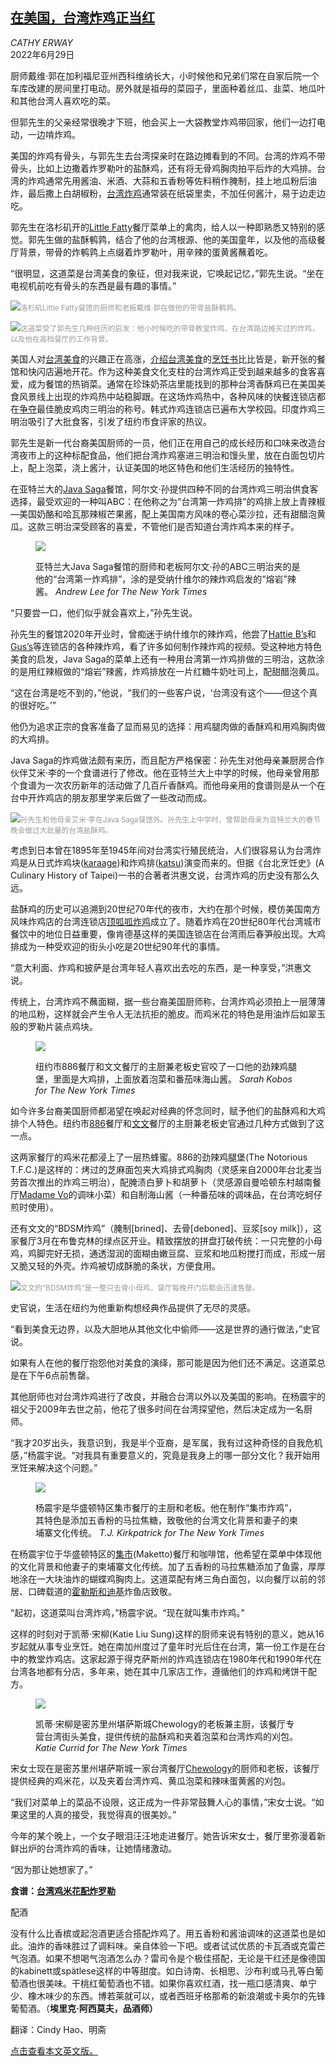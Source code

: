 <!--1656484622000-->
[在美国，台湾炸鸡正当红](https://cn.nytimes.com/style/20220629/taiwanese-fried-chicken/)
------

<address>CATHY ERWAY</address><time pudate="2022-06-29 02:32:36" datetime="2022-06-29 02:32:36">2022年6月29日</time><section><p>厨师戴维·郭在加利福尼亚州西科维纳长大，小时候他和兄弟们常在自家后院一个车库改建的房间里打电动。房外就是祖母的菜园子，里面种着丝瓜、韭菜、地瓜叶和其他台湾人喜欢吃的菜。</p><p>但郭先生的父亲经常很晚才下班，他会买上一大袋教堂炸鸡带回家，他们一边打电动，一边啃炸鸡。</p><p>美国的炸鸡有骨头，与郭先生去台湾探亲时在路边摊看到的不同。台湾的炸鸡不带骨头，比如上边撒着炸罗勒叶的盐酥鸡，还有将无骨鸡胸肉拍平后炸的大鸡排。台湾的炸鸡通常先用酱油、米酒、大蒜和五香粉等佐料稍作腌制，挂上地瓜粉后油炸，最后撒上白胡椒粉，<a href="https://cooking.nytimes.com/recipes/1021582-taiwanese-popcorn-chicken-with-fried-basil">台湾炸鸡</a>通常装在纸袋里卖，不加任何酱汁，易于边走边吃。</p><p>郭先生在洛杉矶开的<a rel="noopener noreferrer" target="_blank" href="https://www.littlefattyla.com/">Little Fatty</a>餐厅菜单上的禽肉，给人以一种即熟悉又特别的感觉。郭先生做的盐酥鹌鹑，结合了他的台湾根源、他的美国童年，以及他的高级餐厅背景，带骨的炸鹌鹑上点缀着炸罗勒叶，用辛辣的蛋黄酱蘸着吃。</p><p>“很明显，这道菜是台湾美食的象征，但对我来说，它唤起记忆，”郭先生说。“坐在电视机前吃有骨头的东西是最有趣的事情。”</p><p><img src="https://images.weserv.nl/?url=static01.nyt.com/images/2022/06/29/dining/29TAIWANESE-CHICKEN2/27TAIWANESE-CHICKEN2-master1050.jpg"><small style="color: #999;">洛杉矶Little Fatty餐馆的厨师和老板戴维·郭在做他的带骨盐酥鹌鹑。</small></p><p><img src="https://images.weserv.nl/?url=static01.nyt.com/images/2022/06/29/dining/29TAIWANESE-CHICKEN3/27TAIWANESE-CHICKEN3-master1050.jpg"><small style="color: #999;">这道菜受了郭先生几种经历的启发：他小时候吃的带骨教堂炸鸡、在台湾路边摊买过的炸鸡，以及他在高档餐厅的工作背景。</small></p><p>美国人对<a href="https://cn.nytimes.com/style/20190625/taiwanese-food/">台湾美食</a>的兴趣正在高涨，<a rel="noopener noreferrer" target="_blank" href="https://www.barnesandnoble.com/w/first-generation-frankie-gaw/1140935898">介绍台湾美食</a>的<a rel="noopener noreferrer" target="_blank" href="https://www.abramsbooks.com/product/win-son-presents-a-taiwanese-american-cookbook_9781683359906/">烹饪书</a>比比皆是，新开张的餐馆和快闪店遍地开花。作为这种美食文化支柱的台湾炸鸡正受到越来越多的食客喜爱，成为餐馆的热销菜。通常在珍珠奶茶店里能找到的那种台湾香酥鸡已在美国美食风景线上出现的炸鸡热中站稳脚跟。在这场炸鸡热中，各种风味的快餐连锁店都在<a href="https://www.nytimes.com/2021/02/23/business/mcdonalds-crispy-chicken-sandwich.html">争夺</a>最佳脆皮鸡肉三明治的称号。韩式炸鸡连锁店已遍布大学校园。印度炸鸡三明治吸引了大批食客，引发了纽约市食评家的<a rel="nofollow" target="_blank">热议</a>。</p><p>郭先生是新一代台裔美国厨师的一员，他们正在用自己的成长经历和口味来改造台湾夜市上的这种标配食品，他们把台湾炸鸡塞进三明治和馒头里，放在白面包切片上，配上泡菜，浇上酱汁，认证美国的地区特色和他们生活经历的独特性。</p><p>在亚特兰大的<a rel="noopener noreferrer" target="_blank" href="https://www.javasagacoffee.com/">Java Saga</a>餐馆，阿尔文·孙提供四种不同的台湾炸鸡三明治供食客选择，最受欢迎的一种叫ABC：在他称之为“台湾第一炸鸡排”的鸡排上放上青辣椒—美国奶酪和哈瓦那辣椒芒果酱，配上美国南方风味的卷心菜沙拉，还有甜醋泡黄瓜。这款三明治深受顾客的喜爱，不管他们是否知道台湾炸鸡本来的样子。</p><p><figure><img src="https://images.weserv.nl/?url=static01.nyt.com/images/2022/06/29/dining/29TAIWANESE-CHICKEN4/27TAIWANESE-CHICKEN4-jumbo.jpg"></p><figcaption>亚特兰大Java Saga餐馆的厨师和老板阿尔文·孙的ABC三明治夹的是他的“台湾第一炸鸡排”，涂的是受纳什维尔的辣炸鸡启发的“熔岩”辣酱。 <cite>Andrew Lee for The New York Times</cite></figcaption></figure><p>“只要尝一口，他们似乎就会喜欢上，”孙先生说。</p><p>孙先生的餐馆2020年开业时，曾痴迷于纳什维尔的辣炸鸡，他尝了<a rel="noopener noreferrer" target="_blank" href="https://hattieb.com/">Hattie B’s</a>和<a rel="noopener noreferrer" target="_blank" href="https://gusfriedchicken.com/">Gus’s</a>等连锁店的各种辣炸鸡，看了许多如何制作辣炸鸡的视频。受这种地方特色美食的启发，<a rel="nofollow" target="_blank">Java Saga的菜单上还有</a>一种用台湾第一炸鸡排做的三明治，这款涂的是用红辣椒做的“熔岩”辣酱，炸鸡排放在一片红糖牛奶吐司上，配甜醋泡黄瓜。</p><p>“这在台湾是吃不到的，”他说，“我们的一些客户说，‘台湾没有这个——但这个真的很好吃。’”</p><p>他仍为追求正宗的食客准备了显而易见的选择：用鸡腿肉做的香酥鸡和用鸡胸肉做的大鸡排。</p><p><a rel="nofollow" target="_blank">Java Saga的</a>炸鸡做法颇有来历，而且配方严格保密：孙先生对他母亲兼厨房合作伙伴艾米·李的一个食谱进行了修改。他在亚特兰大上中学的时候，他母亲曾用那个食谱为一次农历新年的活动做了几百斤香酥鸡。而他母亲用的食谱则是从一个在台中开炸鸡店的朋友那里学来后做了一些改动而成。</p><p><img src="https://images.weserv.nl/?url=static01.nyt.com/images/2022/06/29/dining/29TAIWANESE-CHICKEN6/27TAIWANESE-CHICKEN6-master1050.jpg"><small style="color: #999;">孙先生和他母亲艾米·李在Java Saga餐馆外。孙先生上中学时，曾帮助母亲为亚特兰大的春节晚会做过大批量的台湾盐酥鸡。</small></p><p>考虑到日本曾在1895年至1945年间对台湾实行殖民统治，人们很容易认为台湾炸鸡是从日式炸鸡块(<a href="https://cooking.nytimes.com/recipes/1019428-karaage-japanese-fried-chicken">karaage</a>)和炸鸡排(<a href="https://cooking.nytimes.com/recipes/1021957-chicken-katsu">katsu</a>)演变而来的。但据《台北烹饪史》(A Culinary History of Taipei)一书的合著者洪惠文说，台湾炸鸡的历史没有那么久远。</p><p>盐酥鸡的历史可以追溯到20世纪70年代的夜市，大约在那个时候，模仿美国南方风味炸鸡店的台湾连锁店<a rel="noopener noreferrer" target="_blank" href="https://www.tkkusa.com/about-us">顶呱呱炸鸡</a>成立了。随着炸鸡在20世纪80年代台湾城市餐饮中的地位日益重要，像肯德基这样的美国连锁店在台湾雨后春笋般出现。大鸡排成为一种受欢迎的街头小吃是20世纪90年代的事情。</p><p>“意大利面、炸鸡和披萨是台湾年轻人喜欢出去吃的东西，是一种享受，”洪惠文说。</p><p>传统上，台湾炸鸡不蘸面糊，据一些台裔美国厨师称，台湾炸鸡必须拍上一层薄薄的地瓜粉，这样就会产生令人无法抗拒的脆皮。而鸡米花的特色是用油炸后如翠玉般的罗勒片装点鸡块。</p><p><figure><img src="https://images.weserv.nl/?url=static01.nyt.com/images/2022/06/29/dining/29TAIWANESE-CHICKEN7/merlin_207992598_cfbab523-ec06-498d-a372-f6348bfbdbb3-jumbo.jpg"></p><figcaption>纽约市886餐厅和文文餐厅的主厨兼老板史官咬了一口他的劲辣鸡腿堡，里面是大鸡排，上面放着泡菜和番茄味海山酱。 <cite>Sarah Kobos for The New York Times</cite></figcaption></figure><p>如今许多台裔美国厨师都渴望在唤起对经典的怀念同时，赋予他们的盐酥鸡和大鸡排个人特色。纽约市<a rel="noopener noreferrer" target="_blank" href="https://www.eighteightsix.com/">886</a>餐厅和<a rel="noopener noreferrer" target="_blank" href="https://wenwenbrooklyn.com/">文文</a>餐厅的主厨兼老板史官通过几种方式做到了这一点。</p><p>这两家餐厅的鸡米花都浸上了一层热蜂蜜。886的劲辣鸡腿堡(The Notorious T.F.C.)是这样的：烤过的芝麻面包夹大鸡排式鸡胸肉（灵感来自2000年台北麦当劳首次推出的炸鸡三明治），配腌渍白萝卜和胡萝卜（灵感源自曼哈顿东村越南餐厅<a rel="noopener noreferrer" target="_blank" href="https://www.madamevo.com/">Madame Vo</a>的调味小菜）和自制海山酱（一种番茄味的调味品，在台湾吃蚵仔煎时使用）。</p><p>还有文文的“BDSM炸鸡”（腌制[brined]、去骨[deboned]、豆浆[soy milk]），这家餐厅3月在布鲁克林的绿点区开业。精致摆放的拼盘打破传统：一只完整的小母鸡，鸡脚完好无损，通透湿润的面糊由嫩豆腐、豆浆和地瓜粉搅打而成，形成一层又脆又轻的外壳。炸鸡被切成酥脆的条状，方便食用。</p><p><img src="https://images.weserv.nl/?url=static01.nyt.com/images/2022/06/29/dining/29TAIWANESE-CHICKEN8/merlin_207992589_7e5093c3-803f-4fb3-940c-1f2b5054181f-master1050.jpg"><small style="color: #999;">文文的“BDSM炸鸡”是一整只去骨小母鸡，餐厅每晚开门后都会迅速售罄。</small></p><p>史官说，生活在纽约为他重新构想经典作品提供了无尽的灵感。</p><p>“看到美食无边界，以及大胆地从其他文化中偷师——这是世界的通行做法，”史官说。</p><p>如果有人在他的餐厅抱怨他对美食的演绎，那可能是因为他们还不满足。这道菜总是在下午6点前售罄。</p><p>其他厨师也对台湾炸鸡进行了改良，并融合台湾以外以及美国的影响。在杨震宇的祖父于2009年去世之前，他花了很多时间在台湾探望他，然后决定成为一名厨师。</p><p>“我才20岁出头，我意识到，我是半个亚裔，是军属，我有过这种奇怪的自我危机感，”杨震宇说。“对我具有重要意义的，究竟是我身上的哪一部分文化？我开始用烹饪来解决这个问题。”</p><p><figure><img src="https://images.weserv.nl/?url=static01.nyt.com/images/2022/06/29/dining/29TAIWANESE-CHICKEN9/merlin_208156644_6f25d457-cac3-49a0-a90e-e0cad76ebe2f-jumbo.jpg"></p><figcaption>杨震宇是华盛顿特区集市餐厅的主厨和老板。他在制作“集市炸鸡”，其特色是添加五香粉的马拉焦糖，致敬他的台湾文化背景和妻子的柬埔寨文化传统。 <cite>T.J. Kirkpatrick for The New York Times</cite></figcaption></figure><p>在杨震宇位于华盛顿特区的<a rel="noopener noreferrer" target="_blank" href="http://maketto1351.com/">集市</a>(Maketto)餐厅和咖啡馆，他希望在菜单中体现他的文化背景和他妻子的柬埔寨文化传统。加了五香粉的马拉焦糖添加了鱼露，厚厚地涂在一大块油炸的蝴蝶鸡胸肉上。这道菜配有烤三角白面包，以向餐厅以前的邻居、口碑载道的<a rel="noopener noreferrer" target="_blank" href="https://www.washingtonpost.com/lifestyle/food/after-30-years-horace-and-dickies-is-saying-goodbye-to-a-neighborhood-its-owner-no-longer-recognizes/2020/02/27/d8f0fb92-5809-11ea-9b35-def5a027d470_story.html">霍勒斯和迪基</a>炸鱼店致敬。</p><p>“起初，这道菜叫台湾炸鸡，”杨震宇说。“现在就叫集市炸鸡。”</p><p>这样的时刻对于凯蒂·宋柳(Katie Liu Sung)这样的厨师来说有特别的意义，她从16岁起就从事专业烹饪。她在南加州度过了童年时光后住在台湾，第一份工作是在台中的教堂炸鸡店。这家起源于得克萨斯州的炸鸡连锁店在1980年代和1990年代在台湾各地都有分店，多年来，她在其中几家店工作，遵循他们的炸鸡和烤饼干配方。</p><p><figure><img src="https://images.weserv.nl/?url=static01.nyt.com/images/2022/06/29/dining/29TAIWANESE-CHICKEN10/merlin_207923346_9ca935c3-e8d6-4cc6-abe4-dbbf6421e685-jumbo.jpg"></p><figcaption>凯蒂·宋柳是密苏里州堪萨斯城Chewology的老板兼主厨，该餐厅专营台湾街头美食，提供传统的盐酥鸡和夹着泡菜和台湾炸鸡的刈包。 <cite>Katie Currid for The New York Times</cite></figcaption></figure><p>宋女士现在是密苏里州堪萨斯城一家台湾餐厅<a rel="noopener noreferrer" target="_blank" href="https://www.chewologykc.com/">Chewology</a>的厨师和老板，该餐厅提供经典的鸡米花，以及夹着台湾炸鸡、黄瓜泡菜和辣味蛋黄酱的刈包。</p><p>“我们对菜单上的菜品不设限，这正成为一件非常鼓舞人心的事情，”宋女士说。“如果这里的人真的接受，我觉得真的很美妙。”</p><p>今年的某个晚上，一个女子眼泪汪汪地走进餐厅。她告诉宋女士，餐厅里弥漫着新鲜出炉的台湾炸鸡的香味，让她情绪激动。</p><p>“因为那让她想家了。”</p><p><b>食谱：</b><a href="https://cooking.nytimes.com/recipes/1021582-taiwanese-popcorn-chicken-with-fried-basil"><b>台湾鸡米花配炸罗勒</b></a></p><p>配酒</p><p>没有什么比香槟或起泡酒更适合搭配炸鸡了。用五香粉和酱油调味的这道菜也是如此。油炸的香味胜过了调料味。亲自体验一下吧。或者试试优质的卡瓦酒或克雷芒气泡酒。如果不想喝气泡酒怎么办？雷司令是个极佳搭配，无论是干红还是像德国的kabinett或spätlese这样的中等甜度。如白诗南、长相思、沙布利或马孔等白葡萄酒也很美味。干桃红葡萄酒也不错。如果你喜欢红酒，找一瓶口感清爽、单宁少、橡木味少的东西。博若莱就可以，或者西班牙格那希的新浪潮或卡奥尔的先锋葡萄酒。（<b>埃里克·阿西莫夫，品酒师）</b></p></section><footer><p>翻译：Cindy Hao、明斋</p><p><a rel="nofollow" target="_blank" href="https://www.nytimes.com/2022/06/28/dining/taiwanese-fried-chicken.html">点击查看本文英文版。</a></p></footer>
